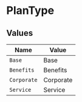 # PlanType


## Values

| Name        | Value       |
| ----------- | ----------- |
| `Base`      | Base        |
| `Benefits`  | Benefits    |
| `Corporate` | Corporate   |
| `Service`   | Service     |